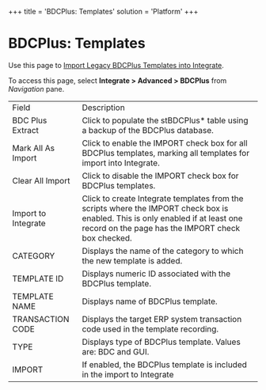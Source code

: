 +++
title = 'BDCPlus: Templates'
solution = 'Platform'
+++

# BDCPlus: Templates

<div class="use">

Use this page to [Import Legacy BDCPlus Templates into
Integrate](../Use_Cases/ImportLegacyBDCPlusTemps.htm).

</div>

To access this page, select <span style="font-weight: bold;">Integrate
\> Advanced \> BDCPlus</span> from
<span style="font-style: italic;">Navigation</span>
pane.

|                     |                                                                                                                                                                                       |
| ------------------- | ------------------------------------------------------------------------------------------------------------------------------------------------------------------------------------- |
| Field               | Description                                                                                                                                                                           |
| BDC Plus Extract    | Click to populate the stBDCPlus\* table using a backup of the BDCPlus database.<span> </span>                                                                                         |
| Mark All As Import  | Click to enable the IMPORT check box for all BDCPlus templates, marking all templates for import into Integrate.                                                                      |
| Clear All Import    | Click to disable the IMPORT check box for BDCPlus templates.                                                                                                                          |
| Import to Integrate | Click to create Integrate templates from the scripts where the IMPORT check box is enabled. This is only enabled if at least one record on the page has the IMPORT check box checked. |
| CATEGORY            | Displays the name of the category to which the new template is added.                                                                                                                 |
| TEMPLATE ID         | Displays numeric ID associated with the BDCPlus template.                                                                                                                             |
| TEMPLATE NAME       | Displays name of BDCPlus template.                                                                                                                                                    |
| TRANSACTION CODE    | Displays the target ERP system transaction code used in the template recording.                                                                                                       |
| TYPE                | Displays type of BDCPlus template. Values are: BDC and GUI.                                                                                                                           |
| IMPORT              | If enabled, the BDCPlus template is included in the import to Integrate                                                                                                               |
